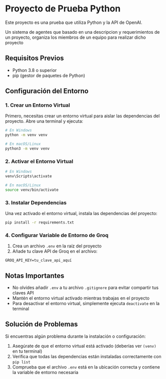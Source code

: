  # Proyecto de Prueba Python

Este proyecto es una prueba que utiliza Python y la API de OpenAI.

Un sistema de agentes que basado en una descripcion y requerimientos de un proyecto, organiza los miembros de un equipo para realizar dicho proyecto

## Requisitos Previos

- Python 3.8 o superior
- pip (gestor de paquetes de Python)

## Configuración del Entorno

### 1. Crear un Entorno Virtual

Primero, necesitas crear un entorno virtual para aislar las dependencias del proyecto. Abre una terminal y ejecuta:

```bash
# En Windows
python -m venv venv

# En macOS/Linux
python3 -m venv venv
```

### 2. Activar el Entorno Virtual

```bash
# En Windows
venv\Scripts\activate

# En macOS/Linux
source venv/bin/activate
```

### 3. Instalar Dependencias

Una vez activado el entorno virtual, instala las dependencias del proyecto:

```bash
pip install -r requirements.txt
```

### 4. Configurar Variable de Entorno de Groq

1. Crea un archivo `.env` en la raíz del proyecto
2. Añade tu clave API de Groq en el archivo:

```env
GROQ_API_KEY=tu_clave_api_aquí
```


## Notas Importantes

- No olvides añadir `.env` a tu archivo `.gitignore` para evitar compartir tus claves API
- Mantén el entorno virtual activado mientras trabajas en el proyecto
- Para desactivar el entorno virtual, simplemente ejecuta `deactivate` en la terminal

## Solución de Problemas

Si encuentras algún problema durante la instalación o configuración:

1. Asegúrate de que el entorno virtual está activado (deberías ver `(venv)` en tu terminal)
2. Verifica que todas las dependencias están instaladas correctamente con `pip list`
3. Comprueba que el archivo `.env` está en la ubicación correcta y contiene la variable de entorno necesaria
